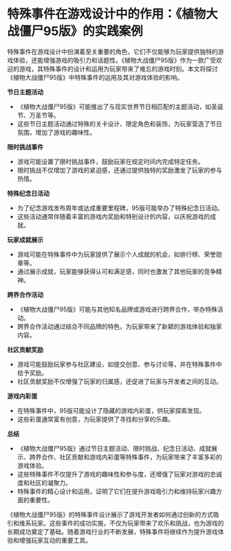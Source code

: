 # 特殊事件在游戏设计中的作用：《植物大战僵尸95版》的实践案例

特殊事件在游戏设计中扮演着至关重要的角色，它们不仅能够为玩家提供独特的游戏体验，还能增强游戏的吸引力和话题性。《植物大战僵尸95版》作为一款广受欢迎的游戏，其特殊事件的设计和运用为玩家带来了难忘的游戏时刻。本文将探讨《植物大战僵尸95版》中特殊事件的运用及其对游戏体验的影响。

**节日主题活动**
- 《植物大战僵尸95版》可能推出了与现实世界节日相匹配的主题活动，如圣诞节、万圣节等。
- 这些节日主题活动通过特殊的关卡设计、限定角色和装饰，为玩家营造了节日氛围，增加了游戏的趣味性。

**限时挑战事件**
- 游戏可能设置了限时挑战事件，鼓励玩家在规定时间内完成特定任务。
- 限时挑战不仅增加了游戏的紧迫感，还通过提供独特的奖励激发了玩家的参与热情。

**特殊纪念日活动**
- 为了纪念游戏发布周年或达成重要里程碑，95版可能举办了特殊纪念日活动。
- 这些活动通常伴随着丰富的游戏内奖励和特别设计的内容，以庆祝游戏的成就。

**玩家成就展示**
- 游戏可能在特殊事件中为玩家提供了展示个人成就的机会，如排行榜、荣誉勋章等。
- 通过展示成就，玩家能够获得认可和满足感，同时也激发了其他玩家的竞争精神。

**跨界合作活动**
- 《植物大战僵尸95版》可能与其他知名品牌或游戏进行跨界合作，举办特殊活动。
- 跨界合作活动通过结合不同品牌的特色，为玩家带来了新颖的游戏体验和独家内容。

**社区贡献奖励**
- 游戏可能鼓励玩家参与社区建设，如提交创意、参与讨论等，并在特殊事件中给予奖励。
- 社区贡献奖励不仅增强了玩家的归属感，还促进了玩家与开发者之间的互动。

**游戏内彩蛋**
- 在特殊事件中，95版可能设计了隐藏的游戏内彩蛋，供玩家探索发现。
- 这些彩蛋通常富有创意，为玩家提供了寻找和分享的乐趣。

**总结**
- 《植物大战僵尸95版》通过节日主题活动、限时挑战、纪念日活动、成就展示、跨界合作、社区贡献和游戏内彩蛋等特殊事件，为玩家带来了丰富多彩的游戏体验。
- 这些特殊事件不仅提升了游戏的趣味性和参与度，还增强了玩家对游戏的忠诚度和社区的凝聚力。
- 特殊事件的精心设计和运用，证明了它们在提升游戏吸引力和维持玩家兴趣方面的重要性。

《植物大战僵尸95版》的特殊事件设计展示了游戏开发者如何通过创新的方式吸引和维系玩家。这些事件的成功实施，不仅为玩家带来了欢乐和挑战，也为游戏的长期成功奠定了基础。随着游戏行业的不断发展，特殊事件将继续作为提升游戏体验和增强玩家互动的重要工具。